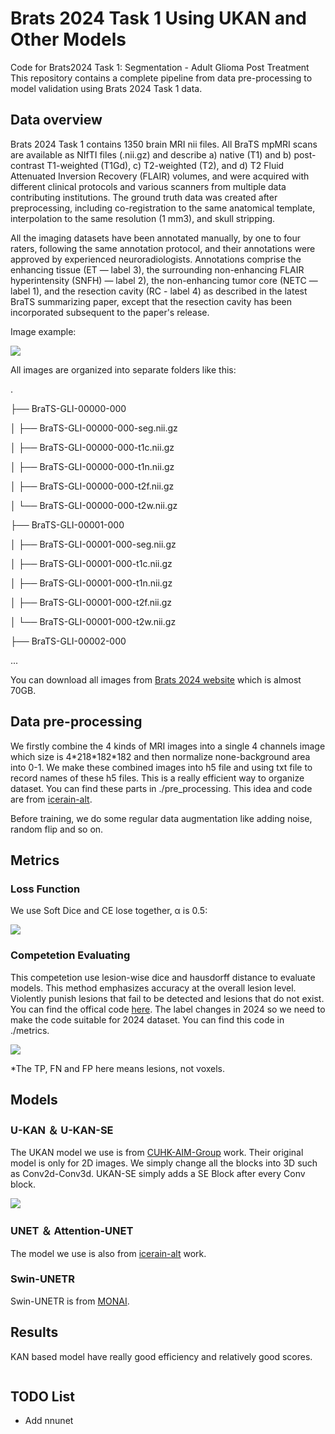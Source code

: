 # Brats 2024 Task 1 Using UKAN and Other Models
Code for Brats2024 Task 1: Segmentation - Adult Glioma Post Treatment
This repository contains a complete pipeline from data pre-processing to model validation using Brats 2024 Task 1 data.

## Data overview
Brats 2024 Task 1 contains 1350 brain MRI nii files. All BraTS mpMRI scans are available as NIfTI files (.nii.gz) and describe a) native (T1) and b) post-contrast T1-weighted (T1Gd), c) T2-weighted (T2), and d) T2 Fluid Attenuated Inversion Recovery (FLAIR) volumes, and were acquired with different clinical protocols and various scanners from multiple data contributing institutions. The ground truth data was created after preprocessing, including co-registration to the same anatomical template, interpolation to the same resolution (1 mm3), and skull stripping.

All the imaging datasets have been annotated manually, by one to four raters, following the same annotation protocol, and their annotations were approved by experienced neuroradiologists. Annotations comprise the enhancing tissue (ET — label 3), the surrounding non-enhancing FLAIR hyperintensity (SNFH) — label 2), the non-enhancing tumor core (NETC — label 1), and the resection cavity (RC - label 4) as described in the latest BraTS summarizing paper, except that the resection cavity has been incorporated subsequent to the paper's release.

Image example:

![](https://github.com/TianzeTang0504/brats24/blob/main/pngs/datanii.png)

All images are organized into separate folders like this:

.

├── BraTS-GLI-00000-000

│   ├── BraTS-GLI-00000-000-seg.nii.gz

│   ├── BraTS-GLI-00000-000-t1c.nii.gz

│   ├── BraTS-GLI-00000-000-t1n.nii.gz

│   ├── BraTS-GLI-00000-000-t2f.nii.gz

│   └── BraTS-GLI-00000-000-t2w.nii.gz

├── BraTS-GLI-00001-000

│   ├── BraTS-GLI-00001-000-seg.nii.gz

│   ├── BraTS-GLI-00001-000-t1c.nii.gz

│   ├── BraTS-GLI-00001-000-t1n.nii.gz

│   ├── BraTS-GLI-00001-000-t2f.nii.gz

│   └── BraTS-GLI-00001-000-t2w.nii.gz

├── BraTS-GLI-00002-000

...

You can download all images from [Brats 2024 website](https://www.synapse.org/Synapse:syn53708249/wiki/627500) which is almost 70GB.

## Data pre-processing

We firstly combine the 4 kinds of MRI images into a single 4 channels image which size is 4\*218\*182\*182 and then normalize none-background area into 0-1. We make these combined images into h5 file and using txt file to record names of these h5 files. This is a really efficient way to organize dataset. You can find these parts in ./pre_processing. This idea and code are from [icerain-alt](https://github.com/icerain-alt/brats-unet).

Before training, we do some regular data augmentation like adding noise, random flip and so on.

## Metrics

### Loss Function

We use Soft Dice and CE lose together, α is 0.5:

![](https://github.com/TianzeTang0504/Brats-2024-Task1/blob/main/pngs/loss.png)

### Competetion Evaluating

This competetion use lesion-wise dice and hausdorff distance to evaluate models. This method emphasizes accuracy at the overall lesion level. Violently punish lesions that fail to be detected and lesions that do not exist. You can find the offical code [here](https://github.com/rachitsaluja/BraTS-2023-Metrics/tree/main). The label changes in 2024 so we need to make the code suitable for 2024 dataset. You can find this code in ./metrics.

![](https://github.com/TianzeTang0504/Brats-2024-Task1/blob/main/pngs/lesion.png)

*The TP, FN and FP here means lesions, not voxels.

## Models

### U-KAN ＆ U-KAN-SE

The UKAN model we use is from [CUHK-AIM-Group](https://github.com/CUHK-AIM-Group/U-KAN) work. Their original model is only for 2D images. We simply change all the blocks into 3D such as Conv2d-Conv3d. UKAN-SE simply adds a SE Block after every Conv block.

![](https://github.com/TianzeTang0504/Brats-2024-Task1/blob/main/pngs/ukan_structure.png)

### UNET ＆ Attention-UNET

The model we use is also from [icerain-alt](https://github.com/icerain-alt/brats-unet) work.

### Swin-UNETR

Swin-UNETR is from [MONAI](https://github.com/Project-MONAI/MONAI/tree/dev).

## Results

KAN based model have really good efficiency and relatively good scores.

![]()

## TODO List

- Add nnunet
